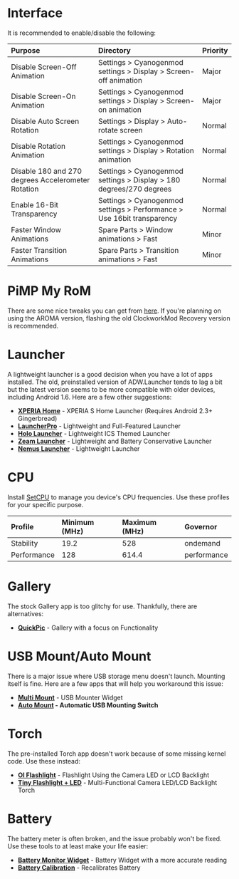 # Interface #

It is recommended to enable/disable the following:

| **Purpose** | **Directory** | **Priority** |
|:------------|:--------------|:-------------|
| Disable Screen-Off Animation | Settings > Cyanogenmod settings > Display > Screen-off animation | Major        |
| Disable Screen-On Animation | Settings > Cyanogenmod settings > Display > Screen-on animation | Major        |
| Disable Auto Screen Rotation | Settings > Display > Auto-rotate screen | Normal       |
| Disable Rotation Animation | Settings > Cyanogenmod settings > Display > Rotation animation | Normal       |
| Disable 180 and 270 degrees Accelerometer Rotation | Settings > Cyanogenmod settings > Display > 180 degrees/270 degrees | Normal       |
| Enable 16-Bit Transparency | Settings > Cyanogenmod settings > Performance > Use 16bit transparency | Normal       |
| Faster Window Animations | Spare Parts > Window animations > Fast | Minor        |
| Faster Transition Animations | Spare Parts > Transition animations > Fast | Minor        |

# PiMP My RoM #

There are some nice tweaks you can get from [here](http://forum.xda-developers.com/showthread.php?t=1908269). If you're planning on using the AROMA version, flashing the old ClockworkMod Recovery version is recommended.

# Launcher #

A lightweight launcher is a good decision when you have a lot of apps installed. The old, preinstalled version of ADW.Launcher tends to lag a bit but the latest version seems to be more compatible with older devices, including Android 1.6. Here are a few other suggestions:

  * **[XPERIA Home](http://forum.xda-developers.com/showthread.php?t=1557091)** - XPERIA S Home Launcher (Requires Android 2.3+ Gingerbread)
  * **[LauncherPro](http://www.launcherpro.com/)** - Lightweight and Full-Featured Launcher
  * **[Holo Launcher](http://forum.xda-developers.com/showthread.php?t=1636393)** - Lightweight ICS Themed Launcher
  * **[Zeam Launcher](http://forum.xda-developers.com/showthread.php?t=664149)** - Lightweight and Battery Conservative Launcher
  * **[Nemus Launcher](https://play.google.com/store/apps/details?id=com.nemustech.launcher)** - Lightweight Launcher

# CPU #

Install [SetCPU](http://forum.xda-developers.com/showthread.php?t=505419) to manage you device's CPU frequencies. Use these profiles for your specific purpose.

| **Profile** | **Minimum (MHz)** | **Maximum (MHz)** | **Governor** |
|:------------|:------------------|:------------------|:-------------|
| Stability   | 19.2              | 528               | ondemand     |
| Performance | 128               | 614.4             | performance  |

# Gallery #

The stock Gallery app is too glitchy for use. Thankfully, there are alternatives:

  * **[QuickPic](http://alensw.com/)** - Gallery with a focus on Functionality

# USB Mount/Auto Mount #

There is a major issue where USB storage menu doesn't launch. Mounting itself is fine. Here are a few apps that will help you workaround this issue:

  * **[Multi Mount](https://play.google.com/store/apps/details?id=com.rafoid.multimountsdcard.widget.free)** - USB Mounter Widget
  * **[Auto Mount](https://play.google.com/store/apps/details?id=com.jrtstudio.automount) - Automatic USB Mounting Switch**

# Torch #

The pre-installed Torch app doesn't work because of some missing kernel code. Use these instead:

  * **[OI Flashlight](http://www.openintents.org/en/flashlight)** - Flashlight Using the Camera LED or LCD Backlight
  * **[Tiny Flashlight + LED](https://play.google.com/store/apps/details?id=com.devuni.flashlight)** - Multi-Functional Camera LED/LCD Backlight Torch

# Battery #

The battery meter is often broken, and the issue probably won't be fixed. Use these tools to at least make your life easier:

  * **[Battery Monitor Widget](https://play.google.com/store/apps/details?id=ccc71.bmw)** - Battery Widget with a more accurate reading
  * **[Battery Calibration](https://play.google.com/store/apps/details?id=com.nema.batterycalibration)** - Recalibrates Battery